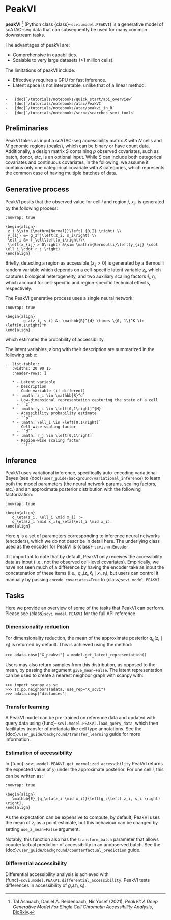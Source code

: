 # PeakVI

**peakVI** [^ref1] (Python class {class}`~scvi.model.PEAKVI`) is a generative model of scATAC-seq data that can subsequently
be used for many common downstream tasks.

The advantages of peakVI are:

-   Comprehensive in capabilities.
-   Scalable to very large datasets (>1 million cells).

The limitations of peakVI include:

-   Effectively requires a GPU for fast inference.
-   Latent space is not interpretable, unlike that of a linear method.

```{topic} Tutorials:

-   {doc}`/tutorials/notebooks/quick_start/api_overview`
-   {doc}`/tutorials/notebooks/atac/PeakVI`
-   {doc}`/tutorials/notebooks/atac/peakvi_in_R`
-   {doc}`/tutorials/notebooks/scrna/scarches_scvi_tools`
```

## Preliminaries

PeakVI takes as input a scATAC-seq accessibility matrix $X$ with $N$ cells and $M$ genomic regions (peaks),
which can be binary or have count data.
Additionally, a design matrix $S$ containing $p$ observed covariates, such as batch, donor, etc, is an optional input.
While $S$ can include both categorical covariates and continuous covariates, in the following, we assume it contains only one
categorical covariate with $K$ categories, which represents the common case of having multiple batches of data.

## Generative process

PeakVI posits that the observed value for cell $i$ and region $j$, $x_{ij}$,
is generated by the following process:

```{math}
:nowrap: true

\begin{align}
 z_i &\sim {\mathrm{Normal}}\left( {0,I} \right) \\
 y_{ij} &= g_z^j\left(z_i, s_i\right) \\
 \ell_i &= f_\ell\left(x_i\right)\\
 \left(x_{ij} > 0\right) &\sim \mathrm{Bernoulli}\left(y_{ij} \cdot \ell_i \cdot r_j \right)
\end{align}
```

Briefly, detecting a region as accessible ($x_{ij} > 0$) is generated by a Bernoulli random variable which
depends on a cell-specific latent variable $z_i$, which captures biological heterogeneity, and two auxiliary
scaling factors $\ell_i, r_j$, which account for cell-specific and region-specific technical effects, respectively.

The PeakVI generative process uses a single neural network:

```{math}
:nowrap: true

\begin{align}
        g_z(z_i, s_i) &: \mathbb{R}^{d} \times \{0, 1\}^K \to \left[0,1\right]^M
\end{align}
```

which estimates the probability of accessibility.

The latent variables, along with their description are summarized in the following table:

```{eval-rst}
.. list-table::
   :widths: 20 90 15
   :header-rows: 1

   * - Latent variable
     - Description
     - Code variable (if different)
   * - :math:`z_i \in \mathbb{R}^d`
     - Low-dimensional representation capturing the state of a cell
     - ``z``
   * - :math:`y_i \in \left[0,1\right]^{M}`
     - Acessibility probability estimate
     - ``p``
   * - :math:`\ell_i \in \left[0,1\right]`
     - Cell-wise scaling factor
     - ``d``
   * - :math:`r_j \in \left[0,1\right]`
     - Region-wise scaling factor
     - ``f``
```

## Inference

PeakVI uses variational inference, specifically auto-encoding variational Bayes (see {doc}`/user_guide/background/variational_inference`) to learn both the model parameters (the neural network params, scaling factors, etc.) and an approximate posterior distribution with the following factorization:

```{math}
:nowrap: true

\begin{align}
   q_\eta(z_i, \ell_i \mid x_i) :=
   q_\eta(z_i \mid x_i)q_\eta(\ell_i \mid x_i).
\end{align}
```

Here $\eta$ is a set of parameters corresponding to inference neural networks (encoders), which we do not describe in detail here. The underlying class used as the encoder for PeakVI is {class}`~scvi.nn.Encoder`.

It it important to note that by default, PeakVI only receives the accessibility data as input (i.e., not the observed cell-level covariates).
Empirically, we have not seen much of a difference by having the encoder take as input the concatenation of these items (i.e., $q_\eta(z_i, \ell_i \mid x_i, s_i)$, but users can control it manually by passing
`encode_covariates=True` to {class}`scvi.model.PEAKVI`.

## Tasks

Here we provide an overview of some of the tasks that PeakVI can perform. Please see {class}`scvi.model.PEAKVI` for the full API reference.

### Dimensionality reduction

For dimensionality reduction, the mean of the approximate posterior $q_\eta(z_i \mid x_i)$ is returned by default.
This is achieved using the method:

```
>>> adata.obsm["X_peakvi"] = model.get_latent_representation()
```

Users may also return samples from this distribution, as opposed to the mean, by passing the argument `give_mean=False`.
The latent representation can be used to create a nearest neighbor graph with scanpy with:

```
>>> import scanpy as sc
>>> sc.pp.neighbors(adata, use_rep="X_scvi")
>>> adata.obsp["distances"]
```

### Transfer learning

A PeakVI model can be pre-trained on reference data and updated with query data using {func}`~scvi.model.PEAKVI.load_query_data`, which then facilitates transfer of metadata like cell type annotations. See the {doc}`/user_guide/background/transfer_learning` guide for more information.

### Estimation of accessibility

In {func}`~scvi.model.PEAKVI.get_normalized_accessibility` PeakVI returns the expected value of $y_i$ under the approximate posterior. For one cell $i$, this can be written as:

```{math}
:nowrap: true

\begin{align}
   \mathbb{E}_{q_\eta(z_i \mid x_i)}\left[g_z\left( z_i, s_i \right) \right],
\end{align}
```

As the expectation can be expensive to compute, by default, PeakVI uses the mean of $z_i$ as a point estimate, but this behaviour can be changed by setting `use_z_mean=False` argument.

Notably, this function also has the `transform_batch` parameter that allows counterfactual prediction of accessibility in an unobserved batch. See the {doc}`/user_guide/background/counterfactual_prediction` guide.

### Differential accessibility

Differential accessibility analysis is achieved with {func}`~scvi.model.PEAKVI.differential_accessibility`. PeakVI tests differences in accessibility of $g_z\left( z_i, s_i \right)$.

[^ref1]:
    Tal Ashuach, Daniel A. Reidenbach, Nir Yosef (2021),
    _PeakVI: A Deep Generative Model For Single Cell Chromatin Accessibility Analysis_,
    [BioRxiv](https://www.biorxiv.org/content/10.1101/2021.04.29.442020v1).
